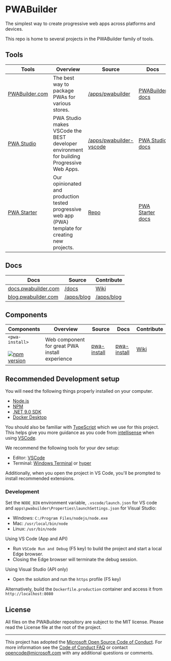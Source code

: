 # PWABuilder
The simplest way to create progressive web apps across platforms and devices.

This repo is home to several projects in the PWABuilder family of tools. 

## Tools

| Tools  | Overview | Source | Docs | Contribute |
|-------| ----- | -------- | -------------- | --------|
| [PWABuilder.com](https://pwabuilder.com) | The best way to package PWAs for various stores. | [/apps/pwabuilder](/apps/pwabuilder) | [PWABuilder docs](https://docs.pwabuilder.com) | [Wiki](https://github.com/pwa-builder/PWABuilder/wiki)
| [PWA Studio](https://marketplace.visualstudio.com/items?itemName=PWABuilder.pwa-studio) | PWA Studio makes VSCode the BEST developer environment for building Progressive Web Apps. | [/apps/pwabuilder-vscode](/apps/pwabuilder-vscode) | [PWA Studio docs](https://docs.pwabuilder.com/#/studio/quick-start) | [Wiki](https://github.com/pwa-builder/PWABuilder/wiki)
| [PWA Starter](https://github.com/pwa-builder/pwa-starter) | Our opinionated and production tested progressive web app (PWA) template for creating new projects. | [Repo](https://github.com/pwa-builder/pwa-starter) | [PWA Starter docs](https://docs.pwabuilder.com/#/starter/quick-start) | [Wiki](https://github.com/pwa-builder/PWABuilder/wiki)

## Docs

| Docs | Source | Contribute |
| -------- | -------------- | --------|
| [docs.pwabuilder.com](https://docs.pwabuilder.com) | [/docs](/docs) | [Wiki](https://github.com/pwa-builder/PWABuilder/wiki/Documentation)
| [blog.pwabuilder.com](https://blog.pwabuilder.com) | [/apps/blog](/apps/blog) | [/apps/blog](/apps/blog)

## Components

| Components  | Overview | Source | Docs | Contribute |
|-------| ----- | -------- | -------------- | --------|
| `<pwa-install>`<br /><br /> [![npm version](https://badge.fury.io/js/@khmyznikov%2Fpwainstall.svg)](https://badge.fury.io/js/@khmyznikov%2Fpwainstall) | Web component for great PWA install experience | [pwa-install](https://github.com/khmyznikov/pwa-install) | [pwa-install](https://github.com/khmyznikov/pwa-install) | [Wiki](https://github.com/khmyznikov/pwa-install?tab=readme-ov-file#pwa-install)


## Recommended Development setup

You will need the following things properly installed on your computer.

* [Node.js](http://nodejs.org/)
* [NPM](https://www.npmjs.com/get-npm)
* [.NET 9.0 SDK](https://dotnet.microsoft.com/en-us/download/dotnet/9.0) 
* [Docker Desktop]()

You should also be familiar with [TypeScript](https://www.typescriptlang.org/) which we use for this project. This helps give you more guidance as you code from [intellisense](https://code.visualstudio.com/docs/editor/intellisense) when using [VSCode](https://code.visualstudio.com/).


We recommend the following tools for your dev setup:

* Editor: [VSCode](https://code.visualstudio.com/)
* Terminal: [Windows Terminal](https://www.microsoft.com/en-us/p/windows-terminal-preview/9n0dx20hk701?activetab=pivot:overviewtab) or [hyper](https://hyper.is/)

Additionally, when you open the project in VS Code, you'll be prompted to install recommended extensions.

### Development

Set the `NODE_BIN` environment variable, `.vscode/launch.json` for VS code and `apps\pwabuilder\Properties\launchSettings.json` for Visual Studio:
- Windows: `C:/Program Files/nodejs/node.exe`
- Mac: `/usr/local/bin/node`
- Linux: `/usr/bin/node`

Using VS Code (App and API)
- Run `VSCode Run and Debug` (F5 key) to build the project and start a local Edge browser.
- Closing the Edge browser will terminate the debug session.

Using Visual Studio (API only)
- Open the solution and run the `https` profile (F5 key)

Alternatively, build the `Dockerfile.production` container and access it from `http://localhost:8080` 

## License

All files on the PWABuilder repository are subject to the MIT license. Please read the License file at the root of the project.


---

This project has adopted the [Microsoft Open Source Code of Conduct](https://opensource.microsoft.com/codeofconduct/). For more information see the [Code of Conduct FAQ](https://opensource.microsoft.com/codeofconduct/faq/) or contact [opencode@microsoft.com](mailto:opencode@microsoft.com) with any additional questions or comments.
